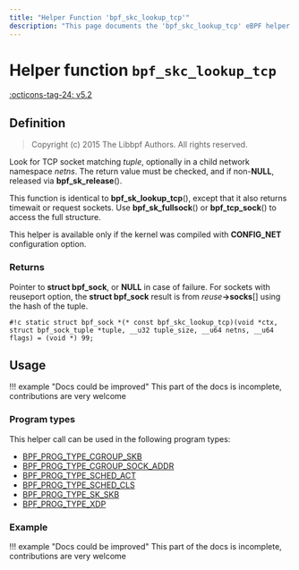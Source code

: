 ```yaml
---
title: "Helper Function 'bpf_skc_lookup_tcp'"
description: "This page documents the 'bpf_skc_lookup_tcp' eBPF helper function, including its definition, usage, program types that can use it, and examples."
---
```

# Helper function `bpf_skc_lookup_tcp`

<!-- [FEATURE_TAG](bpf_skc_lookup_tcp) -->
[:octicons-tag-24: v5.2](https://github.com/torvalds/linux/commit/edbf8c01de5a104a71ed6df2bf6421ceb2836a8e)
<!-- [/FEATURE_TAG] -->

## Definition

> Copyright (c) 2015 The Libbpf Authors. All rights reserved.


<!-- [HELPER_FUNC_DEF] -->
Look for TCP socket matching _tuple_, optionally in a child network namespace _netns_. The return value must be checked, and if non-**NULL**, released via **bpf_sk_release**().

This function is identical to **bpf_sk_lookup_tcp**(), except that it also returns timewait or request sockets. Use **bpf_sk_fullsock**() or **bpf_tcp_sock**() to access the full structure.

This helper is available only if the kernel was compiled with **CONFIG_NET** configuration option.

### Returns

Pointer to **struct bpf_sock**, or **NULL** in case of failure. For sockets with reuseport option, the **struct bpf_sock** result is from _reuse_**->socks**[] using the hash of the tuple.

`#!c static struct bpf_sock *(* const bpf_skc_lookup_tcp)(void *ctx, struct bpf_sock_tuple *tuple, __u32 tuple_size, __u64 netns, __u64 flags) = (void *) 99;`
<!-- [/HELPER_FUNC_DEF] -->

## Usage

!!! example "Docs could be improved"
    This part of the docs is incomplete, contributions are very welcome

### Program types

This helper call can be used in the following program types:

<!-- DO NOT EDIT MANUALLY -->
<!-- [HELPER_FUNC_PROG_REF] -->
 * [BPF_PROG_TYPE_CGROUP_SKB](../program-type/BPF_PROG_TYPE_CGROUP_SKB.md)
 * [BPF_PROG_TYPE_CGROUP_SOCK_ADDR](../program-type/BPF_PROG_TYPE_CGROUP_SOCK_ADDR.md)
 * [BPF_PROG_TYPE_SCHED_ACT](../program-type/BPF_PROG_TYPE_SCHED_ACT.md)
 * [BPF_PROG_TYPE_SCHED_CLS](../program-type/BPF_PROG_TYPE_SCHED_CLS.md)
 * [BPF_PROG_TYPE_SK_SKB](../program-type/BPF_PROG_TYPE_SK_SKB.md)
 * [BPF_PROG_TYPE_XDP](../program-type/BPF_PROG_TYPE_XDP.md)
<!-- [/HELPER_FUNC_PROG_REF] -->

### Example

!!! example "Docs could be improved"
    This part of the docs is incomplete, contributions are very welcome
